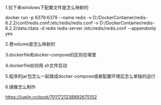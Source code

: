 1.拉下来windows下配置文件是怎么映射的

docker run -p 6379:6379
         --name redis 
         -v D:/DockerContainer/redis-6.2.2/conf/redis.conf:/etc/redis/redis.conf 
         -v D:/DockerContainer/redis-6.2.2/data:/data
         -d redis
         redis-server /etc/redis/redis.conf --appendonly yes
<!-- 
-p 6379:6379:把容器内的6379端口映射到宿主机6379端口
-v D:/DockerContainer/redis-6.2.2/conf/redis.conf:/etc/redis/redis.conf：把宿主机配置好的redis.conf放到容器内的这个位置中
-v D:/DockerContainer/redis-6.2.2/data:/data：把redis持久化的数据在宿主机内显示，做数据备份
redis-server /etc/redis/redis.conf：这个是关键配置，让redis不是无配置启动，而是按照这个redis.conf的配置启动
–appendonly yes：redis启动后数据持久化
-->
2.卷volume是怎么映射的

3.dockerfile和docker-compose的区别在哪里

4.dockerfile如何用.sh文件启动

5.程序的jar包怎么一起做成docker-compose或者配置环境后怎么单独的运行

6.镜像怎么制作



https://juejin.cn/post/7011721238892675102